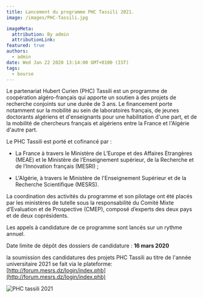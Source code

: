 ```yaml
---
title: Lancement du programme PHC Tassili 2021.
image: /images/PHC-Tassili.jpg

imageMeta:
  attribution: By admin
  attributionLink:
featured: true
authors:
  - admin
date: Wed Jan 22 2020 13:14:00 GMT+0100 (IST)
tags:
  - bourse
---
```

Le partenariat Hubert Curien (PHC) Tassili est un programme de coopération algéro-français qui apporte un soutien à des projets de recherche conjoints sur une durée de 3 ans. Le financement porte notamment sur la mobilité au sein de laboratoires français, de jeunes doctorants algériens et d'enseignants pour une habilitation d'une part, et de la mobilité de chercheurs français et algériens entre la France et l'Algérie d'autre part.

Le PHC Tassili est porté et cofinancé par :

- La France à travers le Ministère de L’Europe et des Affaires Etrangères (MEAE) et le Ministère de l’Enseignement supérieur, de la Recherche et de l’Innovation français (MESRI) ;

- L'Algérie, à travers le Ministère de l'Enseignement Supérieur et de la Recherche Scientifique (MESRS).

La coordination des activités du programme et son pilotage ont été placés par les ministères de tutelle sous la responsabilité du Comité Mixte d’Evaluation et de Prospective (CMEP), composé d’experts des deux pays et de deux coprésidents.

Les appels à candidature de ce programme sont lancés sur un rythme annuel.

Date limite de dépôt des dossiers de candidature : **16 mars 2020**

la soumission des candidatures des projets PHC Tassili au titre de l'année universitaire 2021 se fait via le plateforme: [http://forum.mesrs.dz/login/index.phb](http://forum.mesrs.dz/login/index.phb)

![PHC tassili 2021](/images/programme-phc-tassili.jpg)
